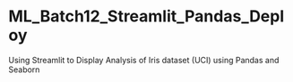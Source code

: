 # ML_Batch12_Streamlit_Pandas_Deploy
Using Streamlit to Display Analysis of Iris dataset (UCI) using Pandas and Seaborn
